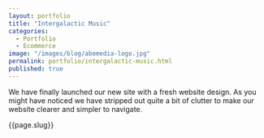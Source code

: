 ```yaml
---
layout: portfolio
title: "Intergalactic Music"
categories: 
  - Portfolio
  - Ecommerce
image: "/images/blog/abemedia-logo.jpg"
permalink: portfolio/intergalactic-music.html
published: true
---
```


We have finally launched our new site with a fresh website design. 
As you might have noticed we have stripped out quite a bit of clutter to make our website clearer and simpler to navigate.

{{page.slug}}
